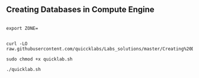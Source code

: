 ## Creating Databases in Compute Engine

```

export ZONE=


curl -LO raw.githubusercontent.com/quiccklabs/Labs_solutions/master/Creating%20Databases%20in%20Compute%20Engine/quicklab.sh

sudo chmod +x quicklab.sh

./quicklab.sh
```
